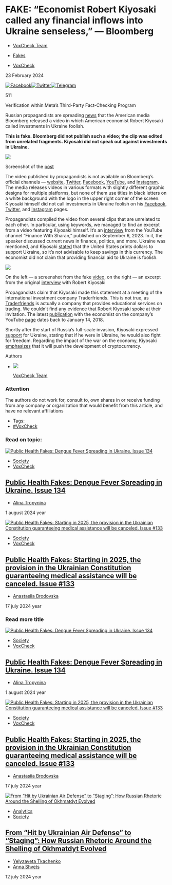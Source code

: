 FAKE: “Economist Robert Kiyosaki called any financial inflows into Ukraine senseless,” — Bloomberg
==================================================================================================

*   [VoxCheck Team](https://voxukraine.org/en/authors/voxcheck-team)

*   [Fakes](https://voxukraine.org/en/category/voxukraine-informs)
*   [VoxCheck](https://voxukraine.org/en/category/voxcheck)

23 February 2024

[![Facebook](//voxukraine.org/wp-content/uploads/2020/08/facebook.svg)](/#facebook "Facebook")[![Twitter](//voxukraine.org/wp-content/uploads/2020/08/twitter.svg)](/#twitter "Twitter")[![Telegram](//voxukraine.org/wp-content/uploads/2020/08/telegram.svg)](/#telegram "Telegram")

511

Verification within Meta’s Third-Party Fact-Checking Program

Russian propagandists are spreading [news](https://t.me/sheyhtamir1974/74174) that the American media Bloomberg released a video in which American economist Robert Kiyosaki called investments in Ukraine foolish.

**This is fake. Bloomberg did not publish such a video; the clip was edited from unrelated fragments. Kiyosaki did not speak out against investments in Ukraine.**

[![](https://voxukraine.org/wp-content/uploads/2024/02/Robert-Kiy-osaki-1.png)](https://voxukraine.org/wp-content/uploads/2024/02/Robert-Kiy-osaki-1.png)

Screenshot of the [post](https://t.me/sheyhtamir1974/74174)

The video published by propagandists is not available on Bloomberg’s official channels — [website](https://www.bloomberg.com), [Twitter](https://twitter.com/Bloomberg), [Facebook](https://www.facebook.com/bloombergbusiness), [YouTube](https://www.youtube.com/@markets), and [Instagram](https://www.instagram.com/bloomberg/). The media releases videos in various formats with slightly different graphic designs for multiple platforms, but none of them use titles in black letters on a white background with the logo in the upper right corner of the screen. Kiyosaki himself did not call investments in Ukraine foolish on his [Facebook](https://www.facebook.com/RobertKiyosaki), [Twitter](https://twitter.com/theRealKiyosaki), and [Instagram](https://www.instagram.com/therealkiyosaki/) pages.

Propagandists compiled the video from several clips that are unrelated to each other. In particular, using keywords, we managed to find an excerpt from a video featuring Kiyosaki himself. It’s an [interview](https://www.youtube.com/watch?v=zHt5Mdr0QFk) from the YouTube channel “Finance With Sharan,” published on September 6, 2023. In it, the speaker discussed current news in finance, politics, and more. Ukraine was mentioned, and Kiyosaki [stated](https://youtu.be/zHt5Mdr0QFk?t=3931) that the United States prints dollars to support Ukraine, so it’s not advisable to keep savings in this currency. The economist did not claim that providing financial aid to Ukraine is foolish.

[![](https://voxukraine.org/wp-content/uploads/2024/02/Robert-Kiy-osaki-2.png)](https://voxukraine.org/wp-content/uploads/2024/02/Robert-Kiy-osaki-2.png)

On the left — a screenshot from the fake [video](https://t.me/sheyhtamir1974/74174), on the right — an excerpt from the original [interview](https://www.youtube.com/watch?v=zHt5Mdr0QFk) with Robert Kiyosaki

Propagandists claim that Kiyosaki made this statement at a meeting of the international investment company Traderfriends. This is not true, as [Traderfriends](https://www.traderfriends.de/en) is actually a company that provides educational services on trading. We couldn’t find any evidence that Robert Kiyosaki spoke at their invitation. The latest [publication](https://www.youtube.com/watch?v=NwjzMq1R1_I&t=7s) with the economist on the company’s YouTube [page](https://www.youtube.com/watch?v=NwjzMq1R1_I&t=7s) dates back to January 14, 2018.

Shortly after the start of Russia’s full-scale invasion, Kiyosaki expressed [support](https://twitter.com/therealkiyosaki/status/1500604289823256576?s=46&t=HoV4oqNn1TaZMhDhj7EWLg) for Ukraine, stating that if he were in Ukraine, he would also fight for freedom. Regarding the impact of the war on the economy, Kiyosaki [emphasizes](https://twitter.com/therealkiyosaki/status/1503834931461382147?s=46&t=HoV4oqNn1TaZMhDhj7EWLg) that it will push the development of cryptocurrency.

Authors

*   ![](https://voxukraine.org/wp-content/uploads/2022/02/voxcheck.jpg)
    
    [VoxCheck Team](https://voxukraine.org/en/authors/voxcheck-team)
    

### Attention

The authors do not work for, consult to, own shares in or receive funding from any company or organization that would benefit from this article, and have no relevant affiliations

*   Tags:
*   [#VoxCheck](https://voxukraine.org/en/tag/voxcheck-en "VoxCheck")

### Read on topic:

[![Public Health Fakes: Dengue Fever Spreading in Ukraine. Issue 134](https://voxukraine.org/wp-content/uploads/2024/07/mathurin-napoly-matnapo-kQrBavaF-Fk-unsplash.jpg)](https://voxukraine.org/en/public-health-fakes-dengue-fever-spreading-in-ukraine-issue-134 "Public Health Fakes: Dengue Fever Spreading in Ukraine. Issue 134")

*   [Society](https://voxukraine.org/en/category/society-en)
*   [VoxCheck](https://voxukraine.org/en/category/voxcheck)

[Public Health Fakes: Dengue Fever Spreading in Ukraine. Issue 134](https://voxukraine.org/en/public-health-fakes-dengue-fever-spreading-in-ukraine-issue-134)
--------------------------------------------------------------------------------------------------------------------------------------------------------------

*   [Alina Tropynina](https://voxukraine.org/en/authors/alina-tropynina-2)

1 august 2024 year

[![Public Health Fakes: Starting in 2025, the provision in the Ukrainian Constitution guaranteeing medical assistance will be canceled. Issue #133](https://voxukraine.org/wp-content/uploads/2024/07/sj-objio-K2Eb0BV4Jgk-unsplash.jpg)](https://voxukraine.org/en/public-health-fakes-starting-in-2025-the-provision-in-the-ukrainian-constitution-guaranteeing-medical-assistance-will-be-canceled-issue-133 "Public Health Fakes: Starting in 2025, the provision in the Ukrainian Constitution guaranteeing medical assistance will be canceled. Issue #133")

*   [Society](https://voxukraine.org/en/category/society-en)
*   [VoxCheck](https://voxukraine.org/en/category/voxcheck)

[Public Health Fakes: Starting in 2025, the provision in the Ukrainian Constitution guaranteeing medical assistance will be canceled. Issue #133](https://voxukraine.org/en/public-health-fakes-starting-in-2025-the-provision-in-the-ukrainian-constitution-guaranteeing-medical-assistance-will-be-canceled-issue-133)
------------------------------------------------------------------------------------------------------------------------------------------------------------------------------------------------------------------------------------------------------------------------------------------------------------------------

*   [Anastasiia Brodovska](https://voxukraine.org/en/authors/anastasiia-brodovska)

17 july 2024 year

### Read more title

[![Public Health Fakes: Dengue Fever Spreading in Ukraine. Issue 134](https://voxukraine.org/wp-content/uploads/2024/07/mathurin-napoly-matnapo-kQrBavaF-Fk-unsplash.jpg)](https://voxukraine.org/en/public-health-fakes-dengue-fever-spreading-in-ukraine-issue-134 "Public Health Fakes: Dengue Fever Spreading in Ukraine. Issue 134")

*   [Society](https://voxukraine.org/en/category/society-en)
*   [VoxCheck](https://voxukraine.org/en/category/voxcheck)

[Public Health Fakes: Dengue Fever Spreading in Ukraine. Issue 134](https://voxukraine.org/en/public-health-fakes-dengue-fever-spreading-in-ukraine-issue-134)
--------------------------------------------------------------------------------------------------------------------------------------------------------------

*   [Alina Tropynina](https://voxukraine.org/en/authors/alina-tropynina-2)

1 august 2024 year

[![Public Health Fakes: Starting in 2025, the provision in the Ukrainian Constitution guaranteeing medical assistance will be canceled. Issue #133](https://voxukraine.org/wp-content/uploads/2024/07/sj-objio-K2Eb0BV4Jgk-unsplash.jpg)](https://voxukraine.org/en/public-health-fakes-starting-in-2025-the-provision-in-the-ukrainian-constitution-guaranteeing-medical-assistance-will-be-canceled-issue-133 "Public Health Fakes: Starting in 2025, the provision in the Ukrainian Constitution guaranteeing medical assistance will be canceled. Issue #133")

*   [Society](https://voxukraine.org/en/category/society-en)
*   [VoxCheck](https://voxukraine.org/en/category/voxcheck)

[Public Health Fakes: Starting in 2025, the provision in the Ukrainian Constitution guaranteeing medical assistance will be canceled. Issue #133](https://voxukraine.org/en/public-health-fakes-starting-in-2025-the-provision-in-the-ukrainian-constitution-guaranteeing-medical-assistance-will-be-canceled-issue-133)
------------------------------------------------------------------------------------------------------------------------------------------------------------------------------------------------------------------------------------------------------------------------------------------------------------------------

*   [Anastasiia Brodovska](https://voxukraine.org/en/authors/anastasiia-brodovska)

17 july 2024 year

[![From “Hit by Ukrainian Air Defense” to “Staging”: How Russian Rhetoric Around the Shelling of Okhmatdyt Evolved](https://voxukraine.org/wp-content/uploads/2024/07/ohmatdyt-1.jpg)](https://voxukraine.org/en/from-hit-by-ukrainian-air-defense-to-staging-how-russian-rhetoric-around-the-shelling-of-okhmatdyt-evolved "From “Hit by Ukrainian Air Defense” to “Staging”: How Russian Rhetoric Around the Shelling of Okhmatdyt Evolved")

*   [Analytics](https://voxukraine.org/en/category/analytics)
*   [Society](https://voxukraine.org/en/category/society-en)

[From “Hit by Ukrainian Air Defense” to “Staging”: How Russian Rhetoric Around the Shelling of Okhmatdyt Evolved](https://voxukraine.org/en/from-hit-by-ukrainian-air-defense-to-staging-how-russian-rhetoric-around-the-shelling-of-okhmatdyt-evolved)
-------------------------------------------------------------------------------------------------------------------------------------------------------------------------------------------------------------------------------------------------------

*   [Yelyzaveta Tkachenko](https://voxukraine.org/en/authors/yelyzaveta-tkachenko-2)
*   [Anna Shvets](https://voxukraine.org/en/authors/anna-shvets-2)

12 july 2024 year